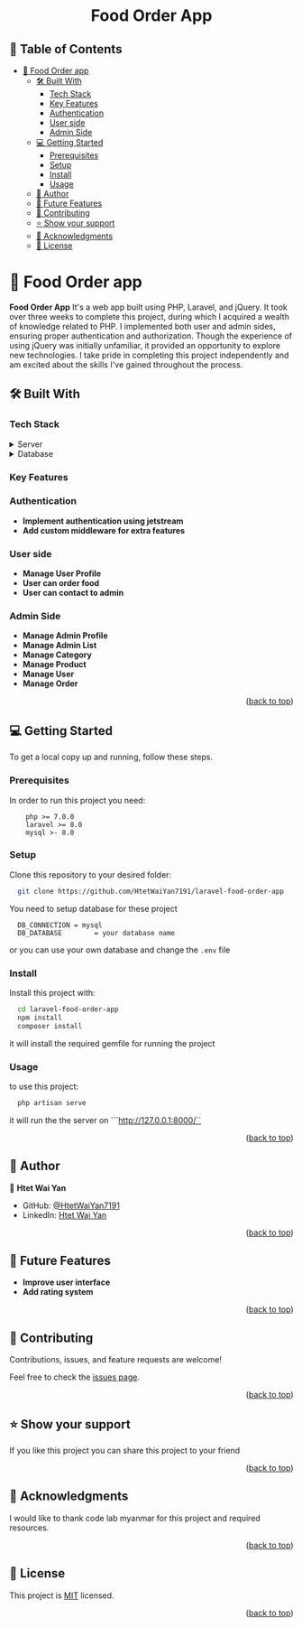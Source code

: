 <a name="readme-top"></a>

<div align="center">

  <h1><b>Food Order App</b></h1>

</div>

<!-- TABLE OF CONTENTS -->

## 📗 Table of Contents

- [📖 Food Order app ](#-food-order-app-)
  - [🛠 Built With ](#-built-with-)
    - [Tech Stack ](#tech-stack-)
    - [Key Features ](#key-features-)
    - [Authentication](#authentication)
    - [User side](#user-side)
    - [Admin Side](#admin-side)
  - [💻 Getting Started ](#-getting-started-)
    - [Prerequisites](#prerequisites)
    - [Setup](#setup)
    - [Install](#install)
    - [Usage](#usage)
  - [👥 Author ](#-author-)
  - [🔭 Future Features ](#-future-features-)
  - [🤝 Contributing ](#-contributing-)
  - [⭐️ Show your support ](#️-show-your-support-)
  - [🙏 Acknowledgments ](#-acknowledgments-)
  - [📝 License ](#-license-)

<!-- PROJECT DESCRIPTION -->

# 📖 Food Order app <a name="about-project"></a>

**Food Order App** It's a web app built using PHP, Laravel, and jQuery. It took over three weeks to complete this project, during which I acquired a wealth of knowledge related to PHP. I implemented both user and admin sides, ensuring proper authentication and authorization. Though the experience of using jQuery was initially unfamiliar, it provided an opportunity to explore new technologies. I take pride in completing this project independently and am excited about the skills I've gained throughout the process.

## 🛠 Built With <a name="built-with"></a>

### Tech Stack <a name="tech-stack"></a>

<details>
  <summary>Server</summary>
    <li><a href="https://www.php.net/docs.php">PHP</a></li>
    <li><a href="https://laravel.com/docs/10.x/installation">Laravel</a></li>
    <li><a href="https://api.jquery.com/">jQuery</a></li>

</details>
<details>
  <summary>Database</summary>
    <li><a href="https://www.postgresql.org/">mySQL</a></li>
</details>

<!-- Features -->

### Key Features <a name="key-features"></a>

### Authentication 
- **Implement authentication using jetstream**
- **Add custom middleware for extra features**

### User side
- **Manage User Profile**
- **User can order food**
- **User can contact to admin**

### Admin Side
- **Manage Admin Profile**
- **Manage Admin List**
- **Manage Category**
- **Manage Product**
- **Manage User**
- **Manage Order**


<p align="right">(<a href="#readme-top">back to top</a>)</p>



## 💻 Getting Started <a name="getting-started"></a>

To get a local copy up and running, follow these steps.

### Prerequisites

In order to run this project you need:

```
    php >= 7.0.0
    laravel >= 8.0
    mysql >- 8.0
```

### Setup

Clone this repository to your desired folder:

```bash
  git clone https://github.com/HtetWaiYan7191/laravel-food-order-app
```

You need to setup database for these project

```
  DB_CONNECTION = mysql
  DB_DATABASE        = your database name
```

or you can use your own database and change the ```.env``` file 


### Install

Install this project with:

```bash
  cd laravel-food-order-app
  npm install
  composer install
```

it will install the required gemfile for running the project

### Usage

to use this project:

```php artisan migrate
  php artisan serve
```

it will run the the server on ```http://127.0.0.1:8000/``

<p align="right">(<a href="#readme-top">back to top</a>)</p>


## 👥 Author <a name="author"></a>

👤 **Htet Wai Yan**

- GitHub: [@HtetWaiYan7191](https://github.com/HtetWaiYan7191)
- LinkedIn: [Htet Wai Yan](https://www.linkedin.com/in/htet-wai-yan19/)

<p align="right">(<a href="#readme-top">back to top</a>)</p>

<!-- FUTURE FEATURES -->

## 🔭 Future Features <a name="future-features"></a>

- **Improve user interface**
- **Add rating system**


<p align="right">(<a href="#readme-top">back to top</a>)</p>

<!-- CONTRIBUTING -->

## 🤝 Contributing <a name="contributing"></a>

Contributions, issues, and feature requests are welcome!

Feel free to check the [issues page](https://github.com/HtetWaiYan7191/laravel-food-order-app/issues).

<p align="right">(<a href="#readme-top">back to top</a>)</p>

<!-- SUPPORT -->

## ⭐️ Show your support <a name="support"></a>

If you like this project you can share this project to your friend

<p align="right">(<a href="#readme-top">back to top</a>)</p>

<!-- ACKNOWLEDGEMENTS -->

## 🙏 Acknowledgments <a name="acknowledgements"></a>

I would like to thank code lab myanmar for this project and required resources.

<p align="right">(<a href="#readme-top">back to top</a>)</p>

<!-- LICENSE -->

## 📝 License <a name="license"></a>

This project is [MIT](./LICENSE) licensed.

<p align="right">(<a href="#readme-top">back to top</a>)</p>